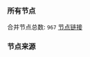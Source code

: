 ### 所有节点
合并节点总数: `967`
[节点链接](https://raw.githubusercontent.com/rzhy1/11/master/sub/sub_merge_base64.txt)

### 节点来源